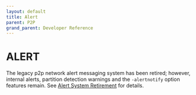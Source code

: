 ```yaml
---
layout: default
title: Alert
parent: P2P
grand_parent: Developer Reference
---
```


ALERT
====================

The legacy p2p network alert messaging system has been retired; however, internal alerts, partition detection warnings and the `-alertnotify` option features remain. See [Alert System Retirement](https://Pai.org/en/alert/2016-11-01-alert-retirement) for details.
